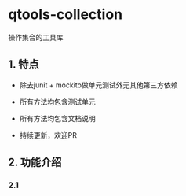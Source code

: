 # qtools-collection

操作集合的工具库

## 1. 特点

* 除去junit + mockito做单元测试外无其他第三方依赖

* 所有方法均包含测试单元

* 所有方法均包含文档说明

* 持续更新，欢迎PR

## 2. 功能介绍

### 2.1 
